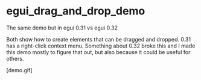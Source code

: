 # egui_drag_and_drop_demo

The same demo but in egui 0.31 vs egui 0.32

Both show how to create elements that can be dragged and dropped.
0.31 has a right-click context menu. Something about 0.32 broke this and I made
this demo mostly to figure that out, but also because it could be useful for
others.

[demo.gif]